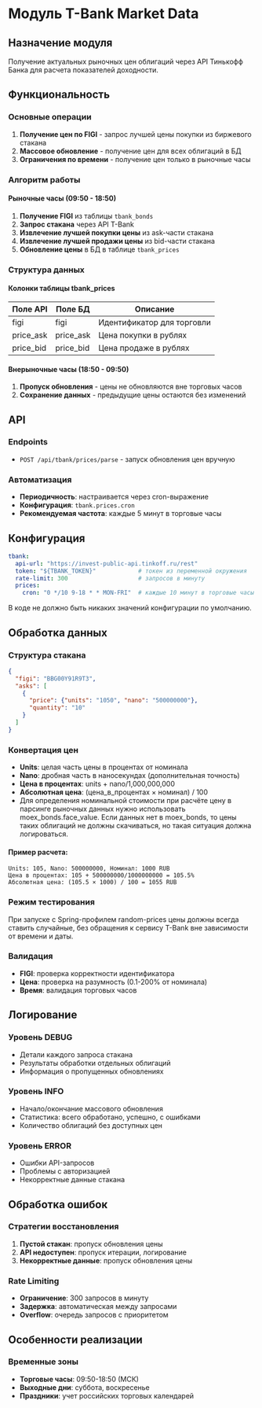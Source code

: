 # Модуль T-Bank Market Data

## Назначение модуля

Получение актуальных рыночных цен облигаций через API Тинькофф Банка для расчета показателей доходности.

## Функциональность

### Основные операции
1. **Получение цен по FIGI** - запрос лучшей цены покупки из биржевого стакана
2. **Массовое обновление** - получение цен для всех облигаций в БД
3. **Ограничения по времени** - получение цен только в рыночные часы

### Алгоритм работы

#### Рыночные часы (09:50 - 18:50)
1. **Получение FIGI** из таблицы `tbank_bonds`
2. **Запрос стакана** через API T-Bank
3. **Извлечение лучшей покупки цены** из ask-части стакана
4. **Извлечение лучшей продажи цены** из bid-части стакана 
5. **Обновление цены** в БД в таблице `tbank_prices`

### Структура данных

#### Колонки таблицы tbank_prices
| Поле API  | Поле БД   | Описание                   |
|-----------|-----------|----------------------------|
| figi      | figi      | Идентификатор для торговли |
| price_ask | price_ask | Цена покупки в рублях      |
| price_bid | price_bid | Цена продаже в рублях      |

#### Внерыночные часы (18:50 - 09:50)
1. **Пропуск обновления** - цены не обновляются вне торговых часов
2. **Сохранение данных** - предыдущие цены остаются без изменений

## API

### Endpoints
- `POST /api/tbank/prices/parse` - запуск обновления цен вручную

### Автоматизация
- **Периодичность**: настраивается через cron-выражение
- **Конфигурация**: `tbank.prices.cron`
- **Рекомендуемая частота**: каждые 5 минут в торговые часы

## Конфигурация

```yaml
tbank:
  api-url: "https://invest-public-api.tinkoff.ru/rest"
  token: "${TBANK_TOKEN}"            # токен из переменной окружения
  rate-limit: 300                    # запросов в минуту
  prices:
    cron: "0 */10 9-18 * * MON-FRI"  # каждые 10 минут в торговые часы
```

В коде не должно быть никаких значений конфигурации по умолчанию.

## Обработка данных

### Структура стакана
```json
{
  "figi": "BBG00Y91R9T3",
  "asks": [
    {
      "price": {"units": "1050", "nano": "500000000"},
      "quantity": "10"
    }
  ]
}
```

### Конвертация цен
- **Units**: целая часть цены в процентах от номинала
- **Nano**: дробная часть в наносекундах (дополнительная точность)
- **Цена в процентах**: units + nano/1,000,000,000
- **Абсолютная цена**: (цена_в_процентах × номинал) / 100
- Для определения номинальной стоимости при расчёте цену в парсинге рыночных данных нужно использовать moex_bonds.face_value.
  Если данных нет в moex_bonds, то цены таких облигаций не должны скачиваться, но такая ситуация должна логироваться.

#### Пример расчета:
```
Units: 105, Nano: 500000000, Номинал: 1000 RUB
Цена в процентах: 105 + 500000000/1000000000 = 105.5%
Абсолютная цена: (105.5 × 1000) / 100 = 1055 RUB
```

### Режим тестирования

При запуске с Spring-профилем random-prices цены должны всегда ставить случайные, без обращения к сервису T-Bank вне зависимости от времени и даты.

### Валидация
- **FIGI**: проверка корректности идентификатора
- **Цена**: проверка на разумность (0.1-200% от номинала)
- **Время**: валидация торговых часов

## Логирование

### Уровень DEBUG
- Детали каждого запроса стакана
- Результаты обработки отдельных облигаций
- Информация о пропущенных обновлениях

### Уровень INFO
- Начало/окончание массового обновления
- Статистика: всего обработано, успешно, с ошибками
- Количество облигаций без доступных цен

### Уровень ERROR
- Ошибки API-запросов
- Проблемы с авторизацией
- Некорректные данные стакана

## Обработка ошибок

### Стратегии восстановления
1. **Пустой стакан**: пропуск обновления цены
2. **API недоступен**: пропуск итерации, логирование
3. **Некорректные данные**: пропуск обновления цены

### Rate Limiting
- **Ограничение**: 300 запросов в минуту
- **Задержка**: автоматическая между запросами
- **Overflow**: очередь запросов с приоритетом

## Особенности реализации

### Временные зоны
- **Торговые часы**: 09:50-18:50 (МСК)
- **Выходные дни**: суббота, воскресенье
- **Праздники**: учет российских торговых календарей
